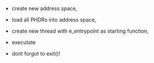 - create new address space,
- load all PHDRs into address space,
- create new thread with e_entrypoint as starting function,
- executate

- dont forgot to exit()!
